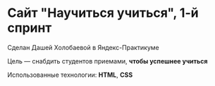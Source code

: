 # Сайт "Научиться учиться", 1-й спринт

Сделан Дашей Холобаевой в Яндекс-Практикуме

Цель — снабдить студентов приемами, **чтобы успешнее учиться**

Использованные технологии: **HTML**, **CSS**


